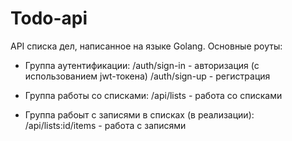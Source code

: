 # Todo-api

API списка дел, написанное на языке Golang.
Основные роуты:
- Группа аутентификации:
/auth/sign-in - авторизация (с использованием jwt-токена)
/auth/sign-up - регистрация

- Группа работы со списками:
/api/lists - работа со списками

- Группа рабоыт с записями в списках (в реализации):
/api/lists:id/items - работа с записями
